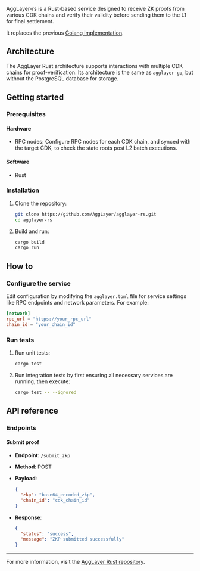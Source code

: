 AggLayer-rs is a Rust-based service designed to receive ZK proofs from various CDK chains and verify their validity before sending them to the L1 for final settlement. 

It replaces the previous [Golang implementation](agglayer-go.md).

## Architecture

The AggLayer Rust architecture supports interactions with multiple CDK chains for proof-verification. Its architecture is the same as `agglayer-go`, but without the PostgreSQL database for storage. 

## Getting started

### Prerequisites

#### Hardware 

- RPC nodes: Configure RPC nodes for each CDK chain, and synced with the target CDK, to check the state roots post L2 batch executions.

#### Software

- Rust

### Installation

1. Clone the repository:

      ```sh
      git clone https://github.com/AggLayer/agglayer-rs.git
      cd agglayer-rs
      ```

2. Build and run:

      ```sh
      cargo build
      cargo run
      ```

## How to

### Configure the service

Edit configuration by modifying the `agglayer.toml` file for service settings like RPC endpoints and network parameters. For example:

```toml
[network]
rpc_url = "https://your_rpc_url"
chain_id = "your_chain_id"
```

### Run tests

1. Run unit tests:

      ```sh
      cargo test
      ```

2. Run integration tests by first ensuring all necessary services are running, then execute:

      ```sh
      cargo test -- --ignored
      ```

## API reference

### Endpoints

#### Submit proof

- **Endpoint**: `/submit_zkp`
- **Method**: POST
- **Payload**: 

     ```json
     {
       "zkp": "base64_encoded_zkp",
       "chain_id": "cdk_chain_id"
     }
     ```

- **Response**:

     ```json
     {
       "status": "success",
       "message": "ZKP submitted successfully"
     }
     ```

---

For more information, visit the [AggLayer Rust repository](https://github.com/AggLayer/agglayer-rs).